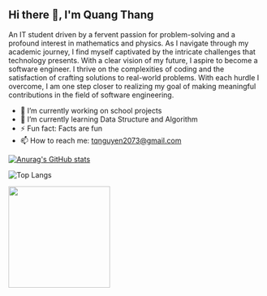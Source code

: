 ## Hi there 👋, I'm Quang Thang
An IT student driven by a fervent passion for problem-solving and a profound interest in mathematics and physics. As I navigate through my academic journey, I find myself captivated by the intricate challenges that technology presents. With a clear vision of my future, I aspire to become a software engineer. I thrive on the complexities of coding and the satisfaction of crafting solutions to real-world problems. With each hurdle I overcome, I am one step closer to realizing my goal of making meaningful contributions in the field of software engineering.


- 🔭 I’m currently working on school projects
- 🌱 I’m currently learning Data Structure and Algorithm
- ⚡ Fun fact: Facts are fun
- 📫 How to reach me: tqnguyen2073@gmail.com


[![Anurag's GitHub stats](https://github-readme-stats.vercel.app/api?username=tqnguyen2073)](https://github.com/anuraghazra/github-readme-stats)

![Top Langs](https://github-readme-stats.vercel.app/api/top-langs/?username=tqnguyen2073&layout=compact)

<a href="https://github.com/anuraghazra/github-readme-stats">
  <img height=200 align="center" src="https://github-readme-stats.vercel.app/api?username=anuraghazra" />
</a>
<!--
**tqnguyen2073/tqnguyen2073** is a ✨ _special_ ✨ repository because its `README.md` (this file) appears on your GitHub profile.

Here are some ideas to get you started:

- 🔭 I’m currently working on ...
- 🌱 I’m currently learning ...
- 👯 I’m looking to collaborate on ...
- 🤔 I’m looking for help with ...
- 💬 Ask me about ...
- 📫 How to reach me: ...
- 😄 Pronouns: ...
- ⚡ Fun fact: ...
-->

